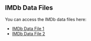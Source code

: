 ## IMDb Data Files

You can access the IMDb data files here:
- [IMDb Data File 1](https://drive.google.com/file/d/1LCMX5FF7wpUGo3zOiG6ddXQJUpNVX3xf/view?usp=drive_link)
- [IMDb Data File 2](https://drive.google.com/file/d/1BjYfqtJrlNB5lRe0hxWWxZMYPd2x3I-A/view?usp=drive_link)
